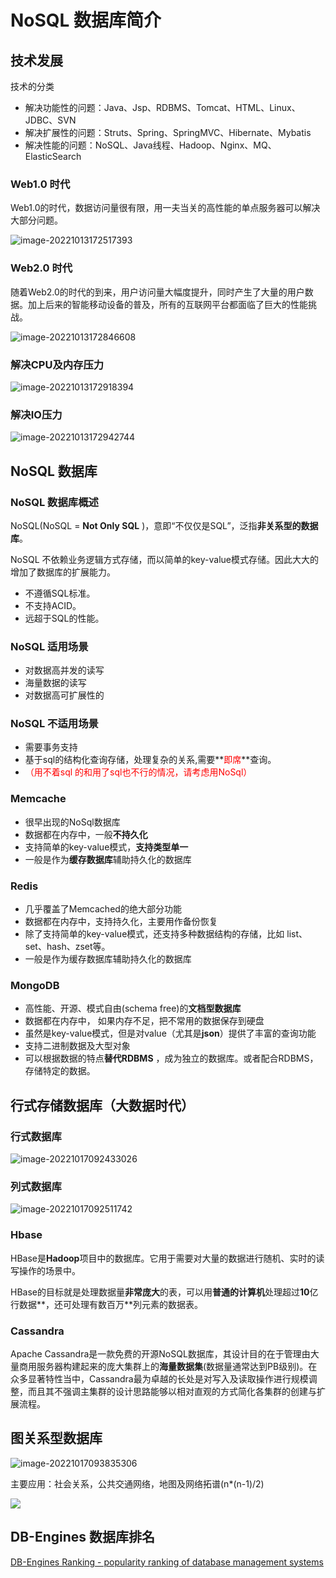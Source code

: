 # NoSQL 数据库简介

## 技术发展

技术的分类

* 解决功能性的问题：Java、Jsp、RDBMS、Tomcat、HTML、Linux、JDBC、SVN
* 解决扩展性的问题：Struts、Spring、SpringMVC、Hibernate、Mybatis
* 解决性能的问题：NoSQL、Java线程、Hadoop、Nginx、MQ、ElasticSearch

### Web1.0 时代

Web1.0的时代，数据访问量很有限，用一夫当关的高性能的单点服务器可以解决大部分问题。

![image-20221013172517393](./assets/image-20221013172517393.png)

### Web2.0 时代

随着Web2.0的时代的到来，用户访问量大幅度提升，同时产生了大量的用户数据。加上后来的智能移动设备的普及，所有的互联网平台都面临了巨大的性能挑战。

![image-20221013172846608](./assets/image-20221013172846608.png)

### 解决CPU及内存压力

![image-20221013172918394](./assets/image-20221013172918394.png)

### 解决IO压力

![image-20221013172942744](./assets/image-20221013172942744.png)

## NoSQL 数据库

### NoSQL 数据库概述

NoSQL(NoSQL = **Not Only SQL** )，意即“不仅仅是SQL”，泛指**非关系型的数据库**。 

NoSQL 不依赖业务逻辑方式存储，而以简单的key-value模式存储。因此大大的增加了数据库的扩展能力。

* 不遵循SQL标准。
* 不支持ACID。
* 远超于SQL的性能。

### NoSQL 适用场景

* 对数据高并发的读写
* 海量数据的读写
* 对数据高可扩展性的

### NoSQL 不适用场景

* 需要事务支持
* 基于sql的结构化查询存储，处理复杂的关系,需要**<font color="red">即席</font>**查询。
* <font color="red">（用不着sql 的和用了sql也不行的情况，请考虑用NoSql）</font>

### Memcache

* 很早出现的NoSql数据库
* 数据都在内存中，一般**不持久化**
* 支持简单的key-value模式，**支持类型单一**
* 一般是作为**缓存数据库**辅助持久化的数据库

### Redis

* 几乎覆盖了Memcached的绝大部分功能
* 数据都在内存中，支持持久化，主要用作备份恢复
* 除了支持简单的key-value模式，还支持多种数据结构的存储，比如 list、set、hash、zset等。
* 一般是作为缓存数据库辅助持久化的数据库

### MongoDB

* 高性能、开源、模式自由(schema free)的**文档型数据库**
* 数据都在内存中， 如果内存不足，把不常用的数据保存到硬盘
* 虽然是key-value模式，但是对value（尤其是**json**）提供了丰富的查询功能
* 支持二进制数据及大型对象
* 可以根据数据的特点**替代RDBMS** ，成为独立的数据库。或者配合RDBMS，存储特定的数据。

## 行式存储数据库（大数据时代）

### 行式数据库

![image-20221017092433026](./assets/image-20221017092433026.png)

### 列式数据库

![image-20221017092511742](./assets/image-20221017092511742.png)

### Hbase

HBase是**Hadoop**项目中的数据库。它用于需要对大量的数据进行随机、实时的读写操作的场景中。

HBase的目标就是处理数据量**非常庞大**的表，可以用**普通的计算机**处理超过**10**亿行数据**，还可处理有数百万**列元素的数据表。

### Cassandra

Apache Cassandra是一款免费的开源NoSQL数据库，其设计目的在于管理由大量商用服务器构建起来的庞大集群上的**海量数据集**(数据量通常达到PB级别)。在众多显著特性当中，Cassandra最为卓越的长处是对写入及读取操作进行规模调整，而且其不强调主集群的设计思路能够以相对直观的方式简化各集群的创建与扩展流程。

## 图关系型数据库

![image-20221017093835306](./assets/image-20221017093835306.png)

主要应用：社会关系，公共交通网络，地图及网络拓谱(n*(n-1)/2)

![](./assets/image-2022227092433026.png)

## DB-Engines 数据库排名

[DB-Engines Ranking - popularity ranking of database management systems](https://db-engines.com/en/ranking)

